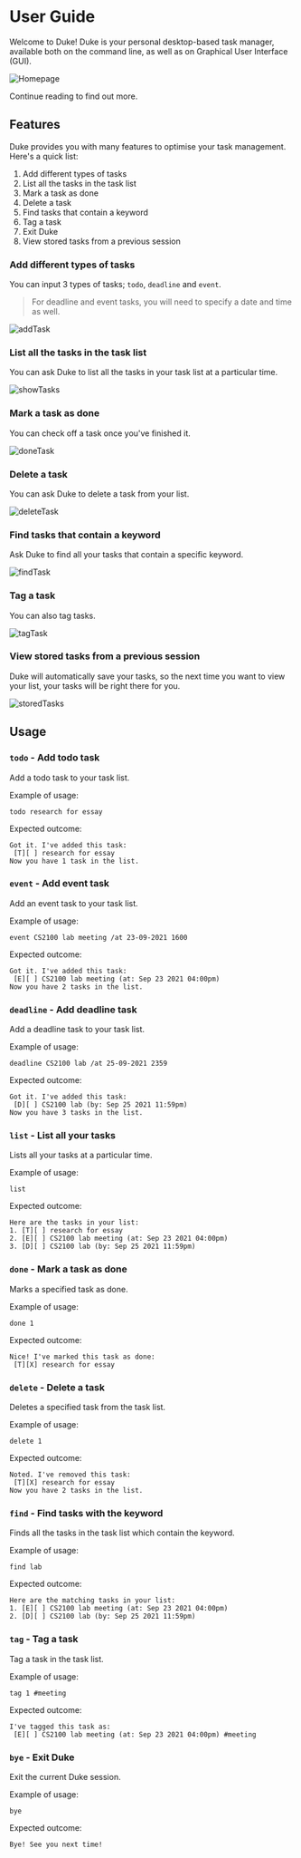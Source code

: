 # User Guide
Welcome to Duke! Duke is your personal desktop-based task manager, available both on the command line, as well as on Graphical User Interface (GUI).

![Homepage](https://raw.githubusercontent.com/aakanshanarain/ip/master/docs/Homepage.png)

Continue reading to find out more.
## Features 
Duke provides you with many features to optimise your task management. Here's a quick list:
1. Add different types of tasks
2. List all the tasks in the task list
3. Mark a task as done
4. Delete a task
5. Find tasks that contain a keyword
6. Tag a task
7. Exit Duke
8. View stored tasks from a previous session

### Add different types of tasks

You can input 3 types of tasks; ```todo```, ```deadline``` and ```event```.
> For deadline and event tasks, you will need to specify a date and time as well.

![addTask](https://raw.githubusercontent.com/aakanshanarain/ip/master/docs/addTask.png)

### List all the tasks in the task list

You can ask Duke to list all the tasks in your task list at a particular time.

![showTasks](https://raw.githubusercontent.com/aakanshanarain/ip/master/docs/showTasks.png)

### Mark a task as done

You can check off a task once you've finished it.

![doneTask](https://raw.githubusercontent.com/aakanshanarain/ip/master/docs/doneTask.png)

### Delete a task

You can ask Duke to delete a task from your list.

![deleteTask](https://raw.githubusercontent.com/aakanshanarain/ip/master/docs/deleteTask.png)

### Find tasks that contain a keyword

Ask Duke to find all your tasks that contain a specific keyword.

![findTask](https://raw.githubusercontent.com/aakanshanarain/ip/master/docs/findTask.png)

### Tag a task

You can also tag tasks.

![tagTask](https://raw.githubusercontent.com/aakanshanarain/ip/master/docs/tagTask.png)

### View stored tasks from a previous session

Duke will automatically save your tasks, so the next time you want to view your list, your tasks will be right there for you.

![storedTasks](https://raw.githubusercontent.com/aakanshanarain/ip/master/docs/storedTasks.png)

## Usage

### `todo` - Add todo task

Add a todo task to your task list.

Example of usage: 

`todo research for essay`

Expected outcome:

```
Got it. I've added this task:
 [T][ ] research for essay
Now you have 1 task in the list.
```

### `event` - Add event task

Add an event task to your task list.

Example of usage:

`event CS2100 lab meeting /at 23-09-2021 1600`

Expected outcome:

```
Got it. I've added this task:
 [E][ ] CS2100 lab meeting (at: Sep 23 2021 04:00pm)
Now you have 2 tasks in the list.
```

### `deadline` - Add deadline task

Add a deadline task to your task list.

Example of usage:

`deadline CS2100 lab /at 25-09-2021 2359`

Expected outcome:

```
Got it. I've added this task:
 [D][ ] CS2100 lab (by: Sep 25 2021 11:59pm)
Now you have 3 tasks in the list.
```

### `list` - List all your tasks

Lists all your tasks at a particular time.

Example of usage:

`list`

Expected outcome:

```
Here are the tasks in your list:
1. [T][ ] research for essay
2. [E][ ] CS2100 lab meeting (at: Sep 23 2021 04:00pm)
3. [D][ ] CS2100 lab (by: Sep 25 2021 11:59pm)
```

### `done` - Mark a task as done

Marks a specified task as done.

Example of usage:

`done 1`

Expected outcome:

```
Nice! I've marked this task as done:
 [T][X] research for essay
```

### `delete` - Delete a task

Deletes a specified task from the task list.

Example of usage:

`delete 1`

Expected outcome:

```
Noted. I've removed this task:
 [T][X] research for essay
Now you have 2 tasks in the list.
```
### `find` - Find tasks with the keyword

Finds all the tasks in the task list which contain the keyword.

Example of usage:

`find lab`

Expected outcome:

```
Here are the matching tasks in your list:
1. [E][ ] CS2100 lab meeting (at: Sep 23 2021 04:00pm)
2. [D][ ] CS2100 lab (by: Sep 25 2021 11:59pm)
```


### `tag` - Tag a task

Tag a task in the task list.

Example of usage:

`tag 1 #meeting`

Expected outcome:

```
I've tagged this task as:
 [E][ ] CS2100 lab meeting (at: Sep 23 2021 04:00pm) #meeting
```

### `bye` - Exit Duke

Exit the current Duke session.

Example of usage:

`bye`

Expected outcome:

```
Bye! See you next time!
```
